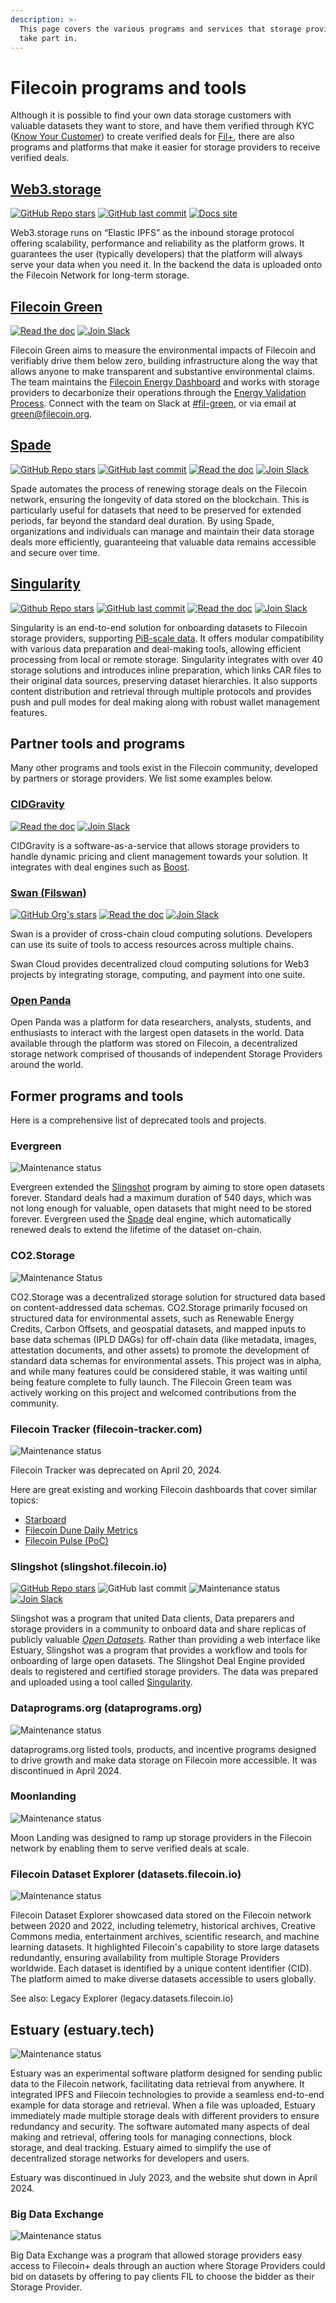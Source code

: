 ```yaml
---
description: >-
  This page covers the various programs and services that storage providers can
  take part in.
---
```


# Filecoin programs and tools

Although it is possible to find your own data storage customers with valuable datasets they want to store, and have them verified through KYC ([Know Your Customer](https://en.wikipedia.org/wiki/Know\_your\_customer)) to create verified deals for [Fil+](../../basics/how-storage-works/filecoin-plus.md), there are also programs and platforms that make it easier for storage providers to receive verified deals.

## [Web3.storage](https://web3.storage/)

[![GitHub Repo stars](https://img.shields.io/github/stars/web3-storage/web3.storage?style=for-the-badge)](https://github.com/web3-storage/web3.storage)
[![GitHub last commit](https://img.shields.io/github/last-commit/web3-storage/web3.storage?style=for-the-badge)](https://github.com/web3-storage/web3.storage/graphs/commit-activity)
[![Docs site](https://img.shields.io/badge/docs-web3.storage-blue?style=for-the-badge)](https://web3.storage/docs/)

Web3.storage runs on “Elastic IPFS” as the inbound storage protocol offering scalability, performance and reliability as the platform grows. It guarantees the user (typically developers) that the platform will always serve your data when you need it. In the backend the data is uploaded onto the Filecoin Network for long-term storage.

## [Filecoin Green](https://green.filecoin.io)

[![Read the doc](https://img.shields.io/badge/docs-gitbook.io-blue?style=for-the-badge)](https://filecoin-green.gitbook.io/filecoin-green-documentation)
[![Join Slack](https://img.shields.io/badge/join-slack-purple?style=for-the-badge)](https://filecoinproject.slack.com/archives/C02HZ215B7Y)

Filecoin Green aims to measure the environmental impacts of Filecoin and verifiably drive them below zero, building infrastructure along the way that allows anyone to make transparent and substantive environmental claims. The team maintains the [Filecoin Energy Dashboard](https://filecoin.energy/) and works with storage providers to decarbonize their operations through the [Energy Validation Process](https://filecoin-green.gitbook.io/filecoin-green-documentation/storage-providers-green-guidance-documentation/storage-providers-tiered-sustainability-claims). Connect with the team on Slack at [#fil-green](https://filecoinproject.slack.com/archives/C02HZ215B7Y), or via email at [green@filecoin.org](mailto:green@filecoin.org).

## [Spade](https://github.com/data-preservation-programs/spade)

[![GitHub Repo stars](https://img.shields.io/github/stars/data-preservation-programs/spade?style=for-the-badge)](https://github.com/data-preservation-programs/spade)
[![GitHub last commit](https://img.shields.io/github/last-commit/data-preservation-programs/spade?style=for-the-badge)](https://github.com/data-preservation-programs/spade/graphs/commit-activity)
[![Read the doc](https://img.shields.io/badge/docs-README-blue?style=for-the-badge)](https://github.com/data-preservation-programs/spade/blob/master/README.md)
[![Join Slack](https://img.shields.io/badge/join-Slack-purple?style=for-the-badge)](https://filecoinproject.slack.com/archives/C0377FJCG1L)

Spade automates the process of renewing storage deals on the Filecoin network, ensuring the longevity of data stored on the blockchain. This is particularly useful for datasets that need to be preserved for extended periods, far beyond the standard deal duration. By using Spade, organizations and individuals can manage and maintain their data storage deals more efficiently, guaranteeing that valuable data remains accessible and secure over time.

## [Singularity](https://github.com/data-preservation-programs/singularity)

[![Github Repo stars](https://img.shields.io/github/stars/data-preservation-programs/singularity?style=for-the-badge)](https://github.com/data-preservation-programs/singularity)
[![GitHub last commit](https://img.shields.io/github/last-commit/data-preservation-programs/singularity?style=for-the-badge)](https://github.com/data-preservation-programs/spade/graphs/commit-activity)
[![Read the doc](https://img.shields.io/badge/docs-gitbook.io-blue?style=for-the-badge)](https://data-programs.gitbook.io/singularity)
[![Join Slack](https://img.shields.io/badge/join-Slack-purple?style=for-the-badge)](https://filecoinproject.slack.com/archives/C05JABREATH)

Singularity is an end-to-end solution for onboarding datasets to Filecoin storage providers, supporting [PiB-scale data](https://stats.singularity.storage/). It offers modular compatibility with various data preparation and deal-making tools, allowing efficient processing from local or remote storage. Singularity integrates with over 40 storage solutions and introduces inline preparation, which links CAR files to their original data sources, preserving dataset hierarchies. It also supports content distribution and retrieval through multiple protocols and provides push and pull modes for deal making along with robust wallet management features.

## Partner tools and programs

Many other programs and tools exist in the Filecoin community, developed by partners or storage providers. We list some examples below.

### [CIDGravity](https://www.cidgravity.com/)

[![Read the doc](https://img.shields.io/badge/docs-cidgravity.com-blue?style=for-the-badge)](https://docs.cidgravity.com)
[![Join Slack](https://img.shields.io/badge/join-Slack-purple?style=for-the-badge)](https://filecoinproject.slack.com/archives/C04SCAG37FH)

CIDGravity is a software-as-a-service that allows storage providers to handle dynamic pricing and client management towards your solution. It integrates with deal engines such as [Boost](https://boost.filecoin.io).

### [Swan (Filswan)](https://github.com/filswan)

[![GitHub Org's stars](https://img.shields.io/github/stars/filswan?style=for-the-badge)](https://github.com/filswan)
[![Read the doc](https://img.shields.io/badge/docs-filswan.com-blue?style=for-the-badge)](https://docs.filswan.com/)
[![Join Slack](https://img.shields.io/badge/join-Slack-purple?style=for-the-badge)](https://filecoinproject.slack.com/archives/C04LBAMBDPD)

Swan is a provider of cross-chain cloud computing solutions. Developers can use its suite of tools to access resources across multiple chains.

Swan Cloud provides decentralized cloud computing solutions for Web3 projects by integrating storage, computing, and payment into one suite.

### [Open Panda](https://openpanda.io/)

Open Panda was a platform for data researchers, analysts, students, and enthusiasts to interact with the largest open datasets in the world. Data available through the platform was stored on Filecoin, a decentralized storage network comprised of thousands of independent Storage Providers around the world.

## Former programs and tools

Here is a comprehensive list of deprecated tools and projects.

### Evergreen

![Maintenance status](https://img.shields.io/badge/maintenance-deprecated_04/2024-red.svg?style=for-the-badge)

Evergreen extended the [Slingshot](#slingshot) program by aiming to store open datasets forever. Standard deals had a maximum duration of 540 days, which was not long enough for valuable, open datasets that might need to be stored forever. Evergreen used the [Spade](#spade) deal engine, which automatically renewed deals to extend the lifetime of the dataset on-chain.

### CO2.Storage

![Maintenance Status](https://img.shields.io/badge/maintenance-deprecated_04/2024-red.svg?style=for-the-badge)

CO2.Storage was a decentralized storage solution for structured data based on content-addressed data schemas. CO2.Storage primarily focused on structured data for environmental assets, such as Renewable Energy Credits, Carbon Offsets, and geospatial datasets, and mapped inputs to base data schemas (IPLD DAGs) for off-chain data (like metadata, images, attestation documents, and other assets) to promote the development of standard data schemas for environmental assets. This project was in alpha, and while many features could be considered stable, it was waiting until being feature complete to fully launch. The Filecoin Green team was actively working on this project and welcomed contributions from the community.

### Filecoin Tracker (filecoin-tracker.com)

![Maintenance status](https://img.shields.io/badge/maintenance-deprecated_04/2024-red.svg?style=for-the-badge)

Filecoin Tracker was deprecated on April 20, 2024.

Here are great existing and working Filecoin dashboards that cover similar topics:

- [Starboard](https://dashboard.starboard.ventures/dashboard)
- [Filecoin Dune Daily Metrics](https://dune.com/kalen/filecoin-daily-metrics)
- [Filecoin Pulse (PoC)](https://filecoinpulse.pages.dev/)

### Slingshot (slingshot.filecoin.io)

[![GitHub Repo stars](https://img.shields.io/github/stars/filecoin-project/slingshot?style=for-the-badge)](https://github.com/filecoin-project/slingshot)
![GitHub last commit](https://img.shields.io/github/last-commit/filecoin-project/slingshot?style=for-the-badge)
![Maintenance status](https://img.shields.io/badge/maintenance-deprecated-red.svg?style=for-the-badge)
[![Join Slack](https://img.shields.io/badge/join-Slack-purple?style=for-the-badge)](https://filecoinproject.slack.com/archives/C01AZP8BKRQ)

Slingshot was a program that united Data clients, Data preparers and storage providers in a community to onboard data and share replicas of publicly valuable [_Open Datasets_](https://datasets.filecoin.io). Rather than providing a web interface like Estuary, Slingshot was a program that provides a workflow and tools for onboarding of large open datasets. The Slingshot Deal Engine provided deals to registered and certified storage providers. The data was prepared and uploaded using a tool called [Singularity](#singularity).

### Dataprograms.org (dataprograms.org)

![Maintenance status](https://img.shields.io/badge/maintenance-deprecated_04/2024-red.svg?style=for-the-badge)

dataprograms.org listed tools, products, and incentive programs designed to drive growth and make data storage on Filecoin more accessible. It was discontinued in April 2024.

### Moonlanding

![Maintenance status](https://img.shields.io/badge/maintenance-deprecated_04/2024-red.svg?style=for-the-badge)

Moon Landing was designed to ramp up storage providers in the Filecoin network by enabling them to serve verified deals at scale.

### Filecoin Dataset Explorer (datasets.filecoin.io)

![Maintenance status](https://img.shields.io/badge/maintenance-deprecated_04/2024-red.svg?style=for-the-badge)

Filecoin Dataset Explorer showcased data stored on the Filecoin network between 2020 and 2022, including telemetry, historical archives, Creative Commons media, entertainment archives, scientific research, and machine learning datasets. It highlighted Filecoin's capability to store large datasets redundantly, ensuring availability from multiple Storage Providers worldwide. Each dataset is identified by a unique content identifier (CID). The platform aimed to make diverse datasets accessible to users globally.

See also: Legacy Explorer (legacy.datasets.filecoin.io)

## Estuary (estuary.tech)

![Maintenance status](https://img.shields.io/badge/maintenance-deprecated_07/2023-red.svg?style=for-the-badge)

Estuary was an experimental software platform designed for sending public data to the Filecoin network, facilitating data retrieval from anywhere. It integrated IPFS and Filecoin technologies to provide a seamless end-to-end example for data storage and retrieval. When a file was uploaded, Estuary immediately made multiple storage deals with different providers to ensure redundancy and security. The software automated many aspects of deal making and retrieval, offering tools for managing connections, block storage, and deal tracking. Estuary aimed to simplify the use of decentralized storage networks for developers and users.

Estuary was discontinued in July 2023, and the website shut down in April 2024.

### Big Data Exchange

![Maintenance status](https://img.shields.io/badge/maintenance-deprecated_04/2024-red.svg?style=for-the-badge)

Big Data Exchange was a program that allowed storage providers easy access to Filecoin+ deals through an auction where Storage Providers could bid on datasets by offering to pay clients FIL to choose the bidder as their Storage Provider.


